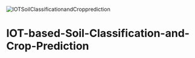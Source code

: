 ![IOTSoilClassificationandCropprediction](https://user-images.githubusercontent.com/67458633/113297059-d1e66400-9317-11eb-8f9a-8d253d0f9d16.jpg)
# IOT-based-Soil-Classification-and-Crop-Prediction
